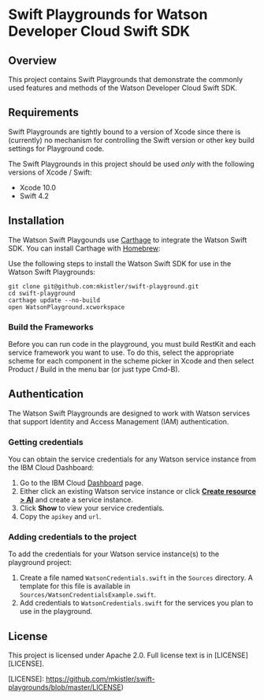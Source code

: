 # Swift Playgrounds for Watson Developer Cloud Swift SDK

## Overview

This project contains Swift Playgrounds that demonstrate the commonly used features and methods of the
Watson Developer Cloud Swift SDK.

## Requirements

Swift Playgrounds are tightly bound to a version of Xcode since there is (currently) no mechanism for controlling
the Swift version or other key build settings for Playground code.

The Swift Playgrounds in this project should be used _only_ with the following versions of Xcode / Swift:

- Xcode 10.0
- Swift 4.2

## Installation

The Watson Swift Playgounds use [Carthage](https://github.com/Carthage/Carthage) to integrate the Watson Swift SDK.
You can install Carthage with [Homebrew](http://brew.sh/):

Use the following steps to install the Watson Swift SDK for use in the Watson Swift Playgrounds:

```
git clone git@github.com:mkistler/swift-playground.git
cd swift-playground
carthage update --no-build
open WatsonPlayground.xcworkspace
```

### Build the Frameworks

Before you can run code in the playground, you must build RestKit and each service framework you want to use.
To do this, select the appropriate scheme for each component in the scheme picker in Xcode and then select
Product / Build in the menu bar (or just type Cmd-B).

## Authentication

The Watson Swift Playgrounds are designed to work with Watson services that support Identity and Access Management (IAM) authentication.

### Getting credentials

You can obtain the service credentials for any Watson service instance from the IBM Cloud Dashboard:

1. Go to the IBM Cloud [Dashboard](https://console.bluemix.net/dashboard/apps?category=ai) page.
1. Either click an existing Watson service instance or click [**Create resource > AI**](https://console.bluemix.net/catalog/?category=ai) and create a service instance.
1. Click **Show** to view your service credentials.
1. Copy the `apikey` and `url`.

### Adding credentials to the project

To add the credentials for your Watson service instance(s) to the playground project:
1. Create a file named `WatsonCredentials.swift` in the `Sources` directory.
A template for this file is available in `Sources/WatsonCredentialsExample.swift`.
2. Add credentials to `WatsonCredentials.swift` for the services you plan to use in the playground.

## License

This project is licensed under Apache 2.0. Full license text is in [LICENSE][LICENSE].

[LICENSE]: https://github.com/mkistler/swift-playgrounds/blob/master/LICENSE)
